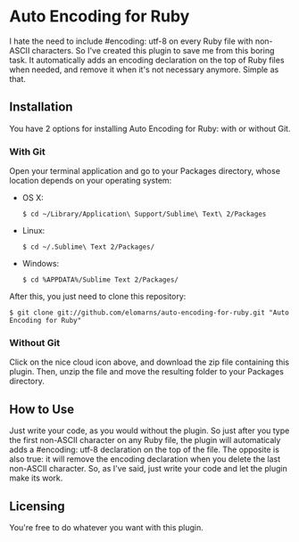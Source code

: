 # Auto Encoding for Ruby

I hate the need to include #encoding: utf-8 on every Ruby file with non-ASCII characters. So I've created this plugin to save me from this boring task. It automatically adds an encoding declaration on the top of Ruby files when needed, and remove it when it's not necessary anymore. Simple as that.

## Installation

You have 2 options for installing Auto Encoding for Ruby: with or without Git.

### With Git

Open your terminal application and go to your Packages directory, whose location depends on your operating system:

* OS X:

    ```shell
    $ cd ~/Library/Application\ Support/Sublime\ Text\ 2/Packages
    ```

* Linux:

    ```shell
    $ cd ~/.Sublime\ Text 2/Packages/
    ```

* Windows:

    ```shell
    $ cd %APPDATA%/Sublime Text 2/Packages/
    ```

After this, you just need to clone this repository:

```shell
$ git clone git://github.com/elomarns/auto-encoding-for-ruby.git "Auto Encoding for Ruby"
```

### Without Git

Click on the nice cloud icon above, and download the zip file containing this plugin. Then, unzip the file and move the resulting folder to your Packages directory.

## How to Use

Just write your code, as you would without the plugin. So just after you type the first non-ASCII character on any Ruby file, the plugin will automaticaly adds a #encoding: utf-8 declaration on the top of the file. The opposite is also true: it will remove the encoding declaration when you delete the last non-ASCII character. So, as I've said, just write your code and let the plugin make its work.

## Licensing

You're free to do whatever you want with this plugin.
